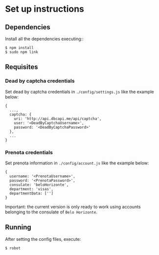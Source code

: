 # Set up instructions

## Dependencies

Install all the dependencies executing::

```
$ npm install
$ sudo npm link
``` 

## Requisites

### Dead by captcha credentials

Set dead by captcha credentials in `./config/settings.js` like the example below:

```
{
  ...,
  captcha: {
    uri: 'http://api.dbcapi.me/api/captcha',
    user: '<DeadByCaptchaUsername>',
    password: '<DeadByCaptchaPassword>'
  },
  ...
}
``` 

### Prenota credentials

Set prenota information in `./config/account.js` like the example below:

```
{
  username: '<PrenotaUsername>',
  password: '<PrenotaPassword>',
  consulate: 'beloHorizonte',
  department: 'visas',
  departmentData: ['']
}
``` 

Important: the current version is only ready to work using accounts belonging to the consulate of `Belo Horizonte`.

## Running

After setting the config files, execute:

```
$ robot
```